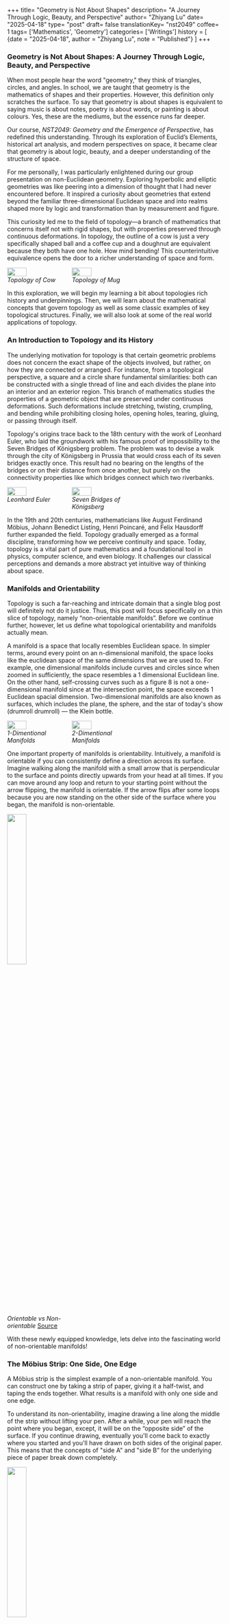 +++
title= "Geometry is Not About Shapes"
description= "A Journey Through Logic, Beauty, and Perspective"
author= "Zhiyang Lu"
date= "2025-04-18"
type= "post"
draft= false
translationKey= "nst2049"
coffee= 1
tags= ['Mathematics', 'Geometry']
categories= ['Writings']
history = [
  {date = "2025-04-18", author = "Zhiyang Lu", note = "Published"}
]
+++

### **Geometry is Not About Shapes: A Journey Through Logic, Beauty, and Perspective**

When most people hear the word "geometry," they think of triangles, circles, and angles. In school, we are taught that geometry is the mathematics of shapes and their properties. However, this definition only scratches the surface. To say that geometry is about shapes is equivalent to saying music is about notes, poetry is about words, or painting is about colours. Yes, these are the mediums, but the essence runs far deeper.

Our course, *NST2049: Geometry and the Emergence of Perspective*, has redefined this understanding. Through its exploration of Euclid’s Elements, historical art analysis, and modern perspectives on space, it became clear that geometry is about logic, beauty, and a deeper understanding of the structure of space.

For me personally, I was particularly enlightened during our group presentation on non-Euclidean geometry. Exploring hyperbolic and elliptic geometries was like peering into a dimension of thought that I had never encountered before. It inspired a curiosity about geometries that extend beyond the familiar three-dimensional Euclidean space and into realms shaped more by logic and transformation than by measurement and figure.

This curiosity led me to the field of topology—a branch of mathematics that concerns itself not with rigid shapes, but with properties preserved through continuous deformations. In topology, the outline of a cow is just a very specifically shaped ball and a coffee cup and a doughnut are equivalent because they both have one hole. How mind bending! This counterintuitive equivalence opens the door to a richer understanding of space and form.

<div style="display: flex;">
  <img src="/nst2049/cow.gif" width="30%">
  <img src="/nst2049/mug.gif" width="30%">
</div>
<div style="display: flex;">
  <div class="caption" style="width:30%;"><i>Topology of Cow</i></div>
  <div class="caption" style="width:30%;"><i>Topology of Mug</i></div>
</div>

In this exploration, we will begin my learning a bit about topologies rich history and underpinnings. Then, we will learn about the mathematical concepts that govern topology as well as some classic examples of key topological structures. Finally, we will also look at some of the real world applications of topology.

### **An Introduction to Topology and its History**
The underlying motivation for topology is that certain geometric problems does not concern the exact shape of the objects involved, but rather, on how they are connected or arranged. For instance, from a topological perspective, a square and a circle share fundamental similarities: both can be constructed with a single thread of line and each divides the plane into an interior and an exterior region. This branch of mathematics studies the properties of a geometric object that are preserved under continuous deformations. Such deformations include stretching, twisting, crumpling, and bending while prohibiting closing holes, opening holes, tearing, gluing, or passing through itself.

Topology's origins trace back to the 18th century with the work of Leonhard Euler, who laid the groundwork with his famous proof of impossibility to the Seven Bridges of Königsberg problem. The problem was to devise a walk through the city of Königsberg in Prussia that would cross each of its seven bridges exactly once. This result had no bearing on the lengths of the bridges or on their distance from once another, but purely on the connectivity properties like which bridges connect which two riverbanks.

<div style="display: flex;">
  <img src="/nst2049/euler.jpg" width="30%">
  <img src="/nst2049/bridges.png" width="30%">
</div>
<div style="display: flex;">
  <div class="caption" style="width:30%;"><i>Leonhard Euler</i></div>
  <div class="caption" style="width:30%;"><i>Seven Bridges of Königsberg</i></div>
</div>

In the 19th and 20th centuries, mathematicians like August Ferdinand Möbius, Johann Benedict Listing, Henri Poincaré, and Felix Hausdorff further expanded the field. Topology gradually emerged as a formal discipline, transforming how we perceive continuity and space. Today, topology is a vital part of pure mathematics and a foundational tool in physics, computer science, and even biology. It challenges our classical perceptions and demands a more abstract yet intuitive way of thinking about space.

### **Manifolds and Orientability**

Topology is such a far-reaching and intricate domain that a single blog post will definitely not do it justice. Thus, this post will focus specifically on a thin slice of topology, namely “non-orientable manifolds”. Before we continue further, however, let us define what topological orientability and manifolds actually mean.

A manifold is a space that locally resembles Euclidean space. In simpler terms, around every point on an n-dimensional manifold, the space looks like the euclidean space of the same dimensions that we are used to. For example, one dimensional manifolds include curves and circles since when zoomed in sufficiently, the space resembles a 1 dimensional Euclidean line. On the other hand, self-crossing curves such as a figure 8 is not a one-dimensional manifold since at the intersection point, the space exceeds 1 Euclidean spacial dimension. Two-dimensional manifolds are also known as surfaces, which includes the plane, the sphere, and the star of today's show (drumroll drumroll) — the Klein bottle.

<div style="display: flex;">
  <img src="/nst2049/1dmanifolds.png" width="30%">
  <img src="/nst2049/2dmanifolds.png" width="30%">
</div>
<div style="display: flex;">
  <div class="caption" style="width:30%;"><i>1-Dimentional Manifolds</i></div>
  <div class="caption" style="width:30%;"><i>2-Dimentional Manifolds</i></div>
</div>

One important property of manifolds is orientability. Intuitively, a manifold is orientable if you can consistently define a direction across its surface. Imagine walking along the manifold with a small arrow that is perpendicular to the surface and points directly upwards from your head at all times. If you can move around any loop and return to your starting point without the arrow flipping, the manifold is orientable. If the arrow flips after some loops because you are now standing on the other side of the surface where you began, the manifold is non-orientable.

<div>
  <img src="/nst2049/orientability.gif" width="30%">
  <div class="caption" style="width:30%;"><i>Orientable vs Non-orientable</i> <a href="https://kpknudson.com/blog/2015/3/21/mbius-metaphor" target="_blank">Source</a></div>
</div>

With these newly equipped knowledge, lets delve into the fascinating world of non-orientable manifolds!

### **The Möbius Strip: One Side, One Edge**
A Möbius strip is the simplest example of a non-orientable manifold. You can construct one by taking a strip of paper, giving it a half-twist, and taping the ends together. What results is a manifold with only one side and one edge.

To understand its non-orientability, imagine drawing a line along the middle of the strip without lifting your pen. After a while, your pen will reach the point where you began, except, it will be on the “opposite side” of the surface. If you continue drawing, eventually you'll come back to exactly where you started and you'll have drawn on both sides of the original paper. This means that the concepts of "side A" and "side B” for the underlying piece of paper break down completely.

<div>
  <img src="/nst2049/mobius.gif" width="30%">
  <div class="caption" style="width:30%;"><i>Möbius strip</i></div>
</div>

The Möbius strip shows us that even something as seemingly simple as "edges" is a topological property, not an inherent truth of physical space.

### **The Klein Bottle: A Seamless Surface Without an Edge**
It is a mathematical fact that if we stitch two shapes along a common edge length, the overall number of edges will decrease. For example, take two squares with the same edge length, the total number of edges when they are separate is 8. After we stitched them together along one of each of their edges, the total number of edges reduces from 8 to 4. Interesting…

<div>
  <img src="/nst2049/edgereduction.png" width="30%">
  <div class="caption" style="width:30%;"><i>Total Edge Count Decreases</i></div>
</div>

Now, let’s go a step further. Just now we’ve established that a Möbius strip only has one edge… then what happens if we stitch two Möbius strip together along their only edge? We get the Klein bottle. This is a more complex non-orientable manifold. It has no more edges, and just like the Möbius strip, has only one surface.

<div style="display: flex;">
  <img src="/nst2049/kleinbottle.png" width="30%">
  <img src="/nst2049/felixklein.jpg" width="30%">
</div>
<div style="display: flex;">
  <div class="caption" style="width:30%;"><i>Klein Bottle</i></div>
  <div class="caption" style="width:30%;"><i>Felix Klein</i></div>
</div>

The Klein bottle was first described by mathematician Felix Klein in 1882. The construction of the Klein bottle is equivalent to taking one end of a cylinder and feeding through itself to connect to the other end from the inside. Here is a neat little animation to help you better visualise this:

<div>
  <img src="/nst2049/kleinbottle.gif" width="30%">
  <div class="caption" style="width:30%;"><i>Constructing a Klein Bottle</i> <a href="https://www.reddit.com/r/mathgifs/comments/25059e/construction_of_a_klein_bottle/" target="_blank">Source</a></div>
</div>

Since the Klein bottle has just one side and no edges, an ant crawling on the bottle can reach any surface (both inside and outside) of the bottle without ever crossing and edge.

<div>
  <img src="/nst2049/ant.gif" width="30%">
  <div class="caption" style="width:30%;"><i>Ant crawling on Klein bottle</i> <a href="https://www.reddit.com/media?url=https%3A%2F%2Fi.redd.it%2Fr5bdnfcifnz81.gif" target="_blank">Source</a></div>
</div>

However, the Klein bottle cannot be embedded in three-dimensional Euclidean space without the strange looking self-intersection. To properly visualise it, we would need four spatial dimensions. It defies our spatial intuition and further reinforces the idea that geometry is more about properties and relations than it is about visualising shapes.

### **The Real-World Relevance of Topology**

So why does any of this matter outside of an academic context? Well, topology actually has a surprising number of real-world applications.

Mathematical Physics: In quantum field theory and general relativity, the topology of space-time can influence the behaviour of particles and the structure of the universe. Concepts like wormholes, topological defects, and string theory are deeply grounded in topological reasoning.

<div>
  <img src="/nst2049/wormhole.png" width="30%">
  <div class="caption" style="width:30%;"><i>Wormhole</i></div>
</div>

Computer Graphics: Modern rendering engines use topological data structures to simulate realistic surfaces and deformable objects. Whether it's creating the twisting folds of a character's clothing or morphing objects in animated films, topology helps ensure that transformations are smooth and logical.

Biology: In molecular biology, the shapes of DNA and protein folding are studied using topological concepts. Understanding knots and links in DNA, for instance, is critical to comprehending how genetic information is stored and transmitted.

<div>
  <img src="/nst2049/dna.png" width="30%">
  <div class="caption" style="width:30%;"><i>DNA Double Helix</i></div>
</div>

Robotics and AI: Topological data analysis is increasingly used in machine learning and robotics to extract features from high-dimensional data, plan motions, or even understand the shape of data spaces.

### **Conclusion: The Shape of Thinking**

Through this exploration, I hope I have convinced you that geometry is not about shapes in the narrow sense. It is about patterns, structures, and the logic that binds them. It is about understanding how we see, move through, and interpret space. When you see a Möbius strip or hear of a Klein bottle, you're not just encountering a quirky mathematical object. You're witnessing a powerful abstraction of how space can be twisted, turned, and connected in ways that defy ordinary experience. You're seeing geometry at its most imaginative, its most beautiful. And that, perhaps, is the real shape of geometry: not triangles or circles, but ideas that bend the very space in which we think.

<br>

<hr>

## Acknowledgement
I would like to thank my instructor, Professor Francesca Spagnuolo, and my fellow classmates of NST2049 for the amazingly meaningful and insightful discussions. Without whom and which, the completion of this work would not be possible. 

<hr>

## Works Cited
Unless explicitely cited in the caption, all images used in this exploration are either hand-drawn by the author or is licensed under the Creative Commons license.

Wikimedia Foundation. (2025, March 24). Klein bottle. Wikipedia. https://en.wikipedia.org/wiki/Klein_bottle 

Wikimedia Foundation. (2025, April 16). Manifold. Wikipedia. https://en.wikipedia.org/wiki/Manifold

Wikimedia Foundation. (2025, April 5). Orientability. Wikipedia. https://en.wikipedia.org/wiki/Orientability

Wikimedia Foundation. (2025, April 7). Topology. Wikipedia. https://en.wikipedia.org/wiki/Topology


